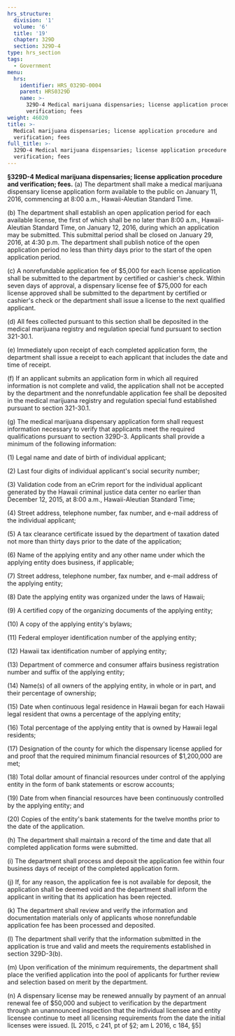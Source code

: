 ```yaml
---
hrs_structure:
  division: '1'
  volume: '6'
  title: '19'
  chapter: 329D
  section: 329D-4
type: hrs_section
tags:
  - Government
menu:
  hrs:
    identifier: HRS_0329D-0004
    parent: HRS0329D
    name: >-
      329D-4 Medical marijuana dispensaries; license application procedure and
      verification; fees
weight: 46020
title: >-
  Medical marijuana dispensaries; license application procedure and
  verification; fees
full_title: >-
  329D-4 Medical marijuana dispensaries; license application procedure and
  verification; fees
---
```

**§329D-4 Medical marijuana dispensaries; license application procedure and verification; fees.** (a) The department shall make a medical marijuana dispensary license application form available to the public on January 11, 2016, commencing at 8:00 a.m., Hawaii-Aleutian Standard Time.

(b) The department shall establish an open application period for each available license, the first of which shall be no later than 8:00 a.m., Hawaii-Aleutian Standard Time, on January 12, 2016, during which an application may be submitted. This submittal period shall be closed on January 29, 2016, at 4:30 p.m. The department shall publish notice of the open application period no less than thirty days prior to the start of the open application period.

(c) A nonrefundable application fee of $5,000 for each license application shall be submitted to the department by certified or cashier's check. Within seven days of approval, a dispensary license fee of $75,000 for each license approved shall be submitted to the department by certified or cashier's check or the department shall issue a license to the next qualified applicant.

(d) All fees collected pursuant to this section shall be deposited in the medical marijuana registry and regulation special fund pursuant to section 321-30.1.

(e) Immediately upon receipt of each completed application form, the department shall issue a receipt to each applicant that includes the date and time of receipt.

(f) If an applicant submits an application form in which all required information is not complete and valid, the application shall not be accepted by the department and the nonrefundable application fee shall be deposited in the medical marijuana registry and regulation special fund established pursuant to section 321-30.1.

(g) The medical marijuana dispensary application form shall request information necessary to verify that applicants meet the required qualifications pursuant to section 329D-3\. Applicants shall provide a minimum of the following information:

(1) Legal name and date of birth of individual applicant;

(2) Last four digits of individual applicant's social security number;

(3) Validation code from an eCrim report for the individual applicant generated by the Hawaii criminal justice data center no earlier than December 12, 2015, at 8:00 a.m., Hawaii-Aleutian Standard Time;

(4) Street address, telephone number, fax number, and e-mail address of the individual applicant;

(5) A tax clearance certificate issued by the department of taxation dated not more than thirty days prior to the date of the application;

(6) Name of the applying entity and any other name under which the applying entity does business, if applicable;

(7) Street address, telephone number, fax number, and e-mail address of the applying entity;

(8) Date the applying entity was organized under the laws of Hawaii;

(9) A certified copy of the organizing documents of the applying entity;

(10) A copy of the applying entity's bylaws;

(11) Federal employer identification number of the applying entity;

(12) Hawaii tax identification number of applying entity;

(13) Department of commerce and consumer affairs business registration number and suffix of the applying entity;

(14) Name(s) of all owners of the applying entity, in whole or in part, and their percentage of ownership;

(15) Date when continuous legal residence in Hawaii began for each Hawaii legal resident that owns a percentage of the applying entity;

(16) Total percentage of the applying entity that is owned by Hawaii legal residents;

(17) Designation of the county for which the dispensary license applied for and proof that the required minimum financial resources of $1,200,000 are met;

(18) Total dollar amount of financial resources under control of the applying entity in the form of bank statements or escrow accounts;

(19) Date from when financial resources have been continuously controlled by the applying entity; and

(20) Copies of the entity's bank statements for the twelve months prior to the date of the application.

(h) The department shall maintain a record of the time and date that all completed application forms were submitted.

(i) The department shall process and deposit the application fee within four business days of receipt of the completed application form.

(j) If, for any reason, the application fee is not available for deposit, the application shall be deemed void and the department shall inform the applicant in writing that its application has been rejected.

(k) The department shall review and verify the information and documentation materials only of applicants whose nonrefundable application fee has been processed and deposited.

(l) The department shall verify that the information submitted in the application is true and valid and meets the requirements established in section 329D-3(b).

(m) Upon verification of the minimum requirements, the department shall place the verified application into the pool of applicants for further review and selection based on merit by the department.

(n) A dispensary license may be renewed annually by payment of an annual renewal fee of $50,000 and subject to verification by the department through an unannounced inspection that the individual licensee and entity licensee continue to meet all licensing requirements from the date the initial licenses were issued. [L 2015, c 241, pt of §2; am L 2016, c 184, §5]
